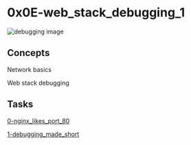 # 0x0E-web_stack_debugging_1

![debugging image](https://s3.amazonaws.com/intranet-projects-files/holbertonschool-sysadmin_devops/271/B4eeypV.jpg)

## Concepts
Network basics

Web stack debugging

## Tasks

[0-nginx_likes_port_80](./0-nginx_likes_port_80)

[1-debugging_made_short](./1-debugging_made_short)

